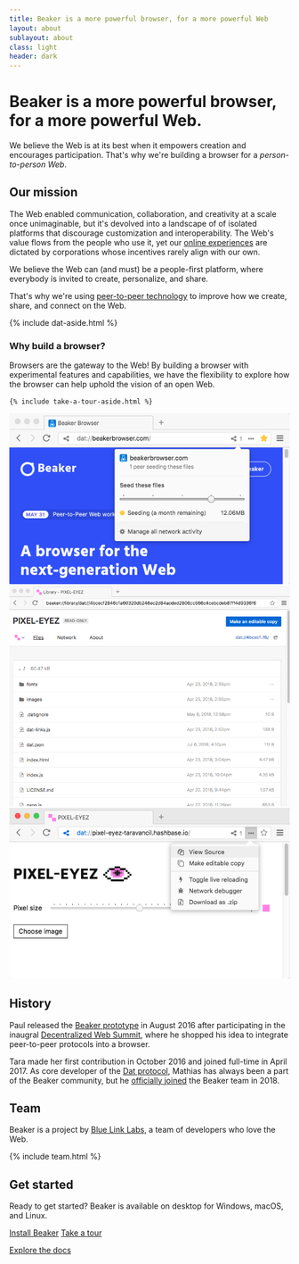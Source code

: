 ```yaml
---
title: Beaker is a more powerful browser, for a more powerful Web
layout: about
sublayout: about
class: light
header: dark
---
```


<div class="container super-narrow">
  <h1>Beaker is a more powerful browser, for a more powerful Web.</h1>

  <p class="accent">
    We believe the Web is at its best when it empowers creation and encourages
    participation. That's why we're building a browser for a <em>person-to-person Web</em>.
  </p>

  <h2>Our mission</h2>

  <p>
    The Web enabled communication, collaboration, and creativity at a scale once unimaginable, but it's devolved into a landscape of of isolated platforms that discourage customization and interoperability. The Web's value flows from the people who use it, yet our <a href="https://twitter.com/prozdkp/status/978344325456318465">online experiences</a> are dictated by corporations whose incentives rarely align with our own.
  </p>

  <p>
    We believe the Web can (and must) be a people-first platform, where everybody is invited to create, personalize, and share.
  </p>

  <p>
    That's why we're using <a href="https://datproject.org">peer-to-peer technology</a> to improve how we create, share, and connect on the Web. 
  </p>

  {% include dat-aside.html %}

  <h3>Why build a browser?</h3>

  <p>
    Browsers are the gateway to the Web! By building a browser with experimental features and capabilities, we have the flexibility to explore how the browser can help uphold the vision of an open Web.

    {% include take-a-tour-aside.html %}
  </p>
</div>

<div class="container-wide">
  <div class="images">
    <img src="/img/about/seeding-menu.png"/>
    <img src="/img/about/view-source.png"/>
    <img src="/img/about/view-source-menu.png"/>
  </div>
</div>

<div class="container super-narrow">
  <h2>History</h2>

  <p>
    Paul released the <a href="https://twitter.com/pfrazee/status/763737371376365568">Beaker prototype</a> in August 2016 after participating in the inaugral <a href="https://decentralized-web.net">Decentralized Web Summit</a>, where he shopped his idea to integrate peer-to-peer protocols into a browser.
  </p>

  <p>
    Tara made her first contribution in October 2016 and joined full-time in April 2017. As core developer of the <a href="https://datprotocol.com">Dat protocol</a>, Mathias has always been a part of the Beaker community, but he <a href="https://twitter.com/mafintosh/status/989214862764118016">officially joined</a> the Beaker team in 2018.
  </p>

  <h2>Team</h2>

  <p>
    Beaker is a project by <a href="https://bluelinklabs.com">Blue Link Labs</a>, a team of developers who love the Web.
  </p>

  <p>
    {% include team.html %}
  </p>

  <h2>
    Get started
  </h2>

  <p>
    Ready to get started? Beaker is available on desktop for Windows, macOS, and Linux.
  </p>

  <p>
    <a class="btn action" href="/install">Install Beaker</a>
    <a class="btn blue" href="/docs/tour">Take a tour</a>
  </p>

  <p>
    <a href="/docs">Explore the docs</a>
  </p>
</div>